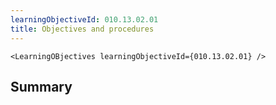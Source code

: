 ```yaml
---
learningObjectiveId: 010.13.02.01
title: Objectives and procedures
---
```


```tsx eval
<LearningOBjectives learningObjectiveId={010.13.02.01} />
```

## Summary
